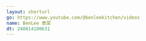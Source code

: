 ```yaml
---
layout: shorturl
go: https://www.youtube.com/@benleekitchen/videos
name: BenLee 煮菜
dt: 240814100631
---
```

